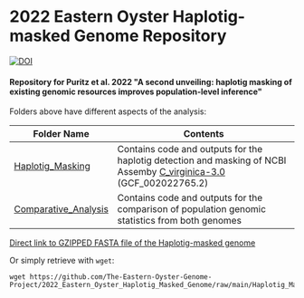# 2022 Eastern Oyster Haplotig-masked Genome Repository

[![DOI](https://zenodo.org/badge/526361035.svg)](https://zenodo.org/badge/latestdoi/526361035)
#### Repository for Puritz et al. 2022 "A second unveiling: haplotig masking of existing genomic resources improves population-level inference"



Folders above have different aspects of the analysis:

|Folder Name| Contents|
|-----------|---------|
|[Haplotig_Masking](/Haplotig_Masking)| Contains code and outputs for the haplotig detection and masking of NCBI Assemby [C_virginica-3.0](https://www.ncbi.nlm.nih.gov/assembly/GCF_002022765.2/) (GCF_002022765.2)|
|[Comparative_Analysis](/Comparative_Analysis)| Contains code and outputs for the comparison of population genomic statistics from both genomes|



[Direct link to GZIPPED FASTA file of the Haplotig-masked genome](./Haplotig_Masking/Output/Masked_Genome/reference.masked.fasta.gz)

Or simply retrieve with `wget`:

```
wget https://github.com/The-Eastern-Oyster-Genome-Project/2022_Eastern_Oyster_Haplotig_Masked_Genome/raw/main/Haplotig_Masking/Output/Masked_Genome/reference.masked.fasta.gz
```


